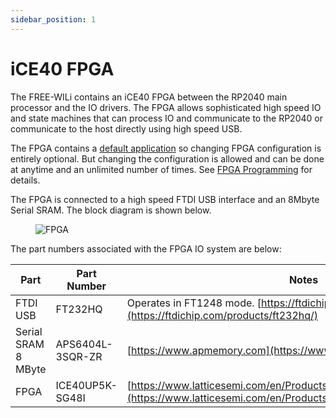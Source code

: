 ```yaml
---
sidebar_position: 1
---
```


# iCE40 FPGA

The FREE-WILi contains an iCE40 FPGA between the RP2040 main processor and the IO drivers. The FPGA allows sophisticated high speed IO and state machines that can process IO and communicate to the RP2040 or communicate to the host directly using high speed USB.

The FPGA contains a [default application](/hardware-low-level-details/ice40-fpga/fpga-default-application/) so changing FPGA configuration is entirely optional. But changing the configuration is allowed and can be done at anytime and an unlimited number of times. See [FPGA Programming](/hardware-low-level-details/ice40-fpga/fpga-programming/) for details.

The FPGA is connected to a high speed FTDI USB interface and an 8Mbyte Serial SRAM. The block diagram is shown below.

<div class="text--center">

<figure>

![FPGA ](../../assets/fpga_overview.png "FPGA ")
<figcaption></figcaption>
</figure>
</div>

The part numbers associated with the FPGA IO system are below:

| Part                	| Part Number      	| Notes                                                                                                                                     	|
|---------------------	|------------------	|-------------------------------------------------------------------------------------------------------------------------------------------	|
| FTDI USB            	| FT232HQ          	| Operates in FT1248 mode. [https://ftdichip.com/products/ft232hq/](https://ftdichip.com/products/ft232hq/)                                 	|
| Serial SRAM 8 MByte 	| APS6404L-3SQR-ZR 	| [https://www.apmemory.com](https://www.apmemory.com)                                                                                       	|
| FPGA                	| ICE40UP5K-SG48I  	| [https://www.latticesemi.com/en/Products/FPGAandCPLD/iCE40UltraPlus](https://www.latticesemi.com/en/Products/FPGAandCPLD/iCE40UltraPlus)  	|